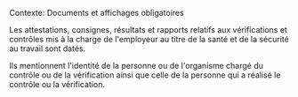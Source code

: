 Contexte: Documents et affichages obligatoires

Les attestations, consignes, résultats et rapports relatifs aux vérifications et contrôles mis à la charge de l'employeur au titre de la santé et de la sécurité au travail sont datés.

Ils mentionnent l'identité de la personne ou de l'organisme chargé du contrôle ou de la vérification ainsi que celle de la personne qui a réalisé le contrôle ou la vérification.
